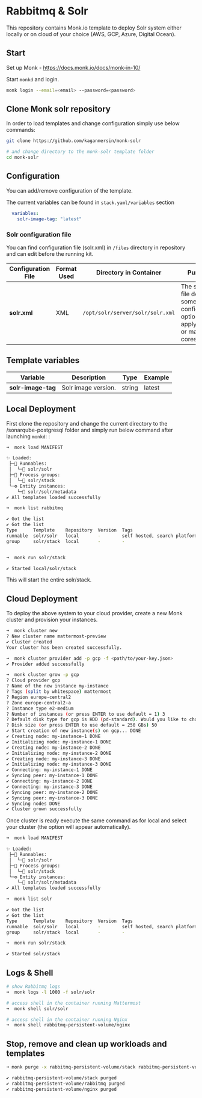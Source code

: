 # Rabbitmq & Solr

This repository contains Monk.io template to deploy Solr system either locally or on cloud of your choice (AWS, GCP, Azure, Digital Ocean).


## Start

Set up Monk - https://docs.monk.io/docs/monk-in-10/

Start `monkd` and login.

```bash
monk login --email=<email> --password=<password>
```

## Clone Monk solr repository

In order to load templates and change configuration simply use below commands: 
```bash
git clone https://github.com/kaganmersin/monk-solr

# and change directory to the monk-solr template folder
cd monk-solr
```

## Configuration

You can add/remove configuration of the template.

The current variables can be found in `stack.yaml/variables` section

```yaml
  variables:
    solr-image-tag: "latest"
```

### Solr configuration file

You can find configuration file (solr.xml) in `/files` directory in repository and can edit before the running kit.


| Configuration File	 | Format Used | Directory in Container | Purpose 
|----------|-------------|------|---------|
| **solr.xml** | XML | `/opt/solr/server/solr/solr.xml` | The solr.xml file defines some global configuration options that apply to all or many cores.


##  Template variables

| Variable | Description | Type | Example |
|----------|-------------|------|---------|
| **solr-image-tag** | Solr image version. | string | latest |




## Local Deployment

First clone the repository and change the current directory to the /sonarqube-postgresql folder and simply run below command after launching `monkd`:
:

```bash
➜  monk load MANIFEST

✨ Loaded:
 ├─🔩 Runnables:
 │  └─🧩 solr/solr
 ├─🔗 Process groups:
 │  └─🧩 solr/stack
 └─⚙️ Entity instances:
    └─🧩 solr/solr/metadata
✔ All templates loaded successfully

➜  monk list rabbitmq

✔ Got the list
✔ Got the list
Type      Template    Repository  Version  Tags
runnable  solr/solr   local       -        self hosted, search platform,
group     solr/stack  local       -        -


➜  monk run solr/stack

✔ Started local/solr/stack

```

This will start the entire solr/stack. 


## Cloud Deployment

To deploy the above system to your cloud provider, create a new Monk cluster and provision your instances.

```bash
➜  monk cluster new
? New cluster name mattermost-preview
✔ Cluster created
Your cluster has been created successfully.

➜  monk cluster provider add -p gcp -f <path/to/your-key.json>
✔ Provider added successfully

➜  monk cluster grow -p gcp
? Cloud provider gcp
? Name of the new instance my-instance
? Tags (split by whitespace) mattermost
? Region europe-central2
? Zone europe-central2-a
? Instance type e2-medium
? Number of instances (or press ENTER to use default = 1) 3
? Default disk type for gcp is HDD (pd-standard). Would you like to change it? No
? Disk size (or press ENTER to use default = 250 GBs) 50
✔ Start creation of new instance(s) on gcp... DONE
✔ Creating node: my-instance-1 DONE
✔ Initializing node: my-instance-1 DONE
✔ Creating node: my-instance-2 DONE
✔ Initializing node: my-instance-2 DONE
✔ Creating node: my-instance-3 DONE
✔ Initializing node: my-instance-3 DONE
✔ Connecting: my-instance-1 DONE
✔ Syncing peer: my-instance-1 DONE
✔ Connecting: my-instance-2 DONE
✔ Connecting: my-instance-3 DONE
✔ Syncing peer: my-instance-2 DONE
✔ Syncing peer: my-instance-3 DONE
✔ Syncing nodes DONE
✔ Cluster grown successfully
```

Once cluster is ready execute the same command as for local and select your cluster (the option will appear automatically).
```bash
➜  monk load MANIFEST

✨ Loaded:
 ├─🔩 Runnables:
 │  └─🧩 solr/solr
 ├─🔗 Process groups:
 │  └─🧩 solr/stack
 └─⚙️ Entity instances:
    └─🧩 solr/solr/metadata
✔ All templates loaded successfully

➜  monk list solr

✔ Got the list
✔ Got the list
Type      Template    Repository  Version  Tags
runnable  solr/solr   local       -        self hosted, search platform,
group     solr/stack  local       -        -

➜  monk run solr/stack

✔ Started solr/stack

```

## Logs & Shell

```bash
# show Rabbitmq logs
➜  monk logs -l 1000 -f solr/solr

# access shell in the container running Mattermost
➜  monk shell solr/solr

# access shell in the container running Nginx
➜  monk shell rabbitmq-persistent-volume/nginx

```

## Stop, remove and clean up workloads and templates

```bash
➜ monk purge -x rabbitmq-persistent-volume/stack rabbitmq-persistent-volume/rabbitmq rabbitmq-persistent-volume/nginx 

✔ rabbitmq-persistent-volume/stack purged
✔ rabbitmq-persistent-volume/rabbitmq purged
✔ rabbitmq-persistent-volume/nginx purged

```